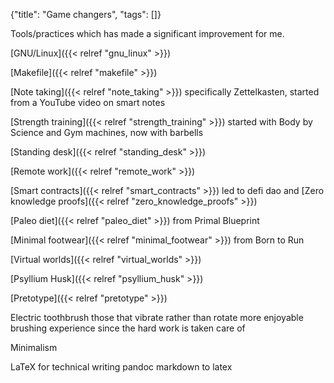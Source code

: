 {"title": "Game changers", "tags": []}

Tools/practices which has made a significant improvement for me.

[GNU/Linux]({{< relref "gnu_linux" >}})

[Makefile]({{< relref "makefile" >}})

[Note taking]({{< relref "note_taking" >}}) specifically Zettelkasten, started from a YouTube video on smart notes

[Strength training]({{< relref "strength_training" >}}) started with Body by Science and Gym machines, now with barbells

[Standing desk]({{< relref "standing_desk" >}})

[Remote work]({{< relref "remote_work" >}})

[Smart contracts]({{< relref "smart_contracts" >}}) led to defi dao and [Zero knowledge proofs]({{< relref "zero_knowledge_proofs" >}})

[Paleo diet]({{< relref "paleo_diet" >}}) from Primal Blueprint

[Minimal footwear]({{< relref "minimal_footwear" >}}) from Born to Run

[Virtual worlds]({{< relref "virtual_worlds" >}})

[Psyllium Husk]({{< relref "psyllium_husk" >}})

[Pretotype]({{< relref "pretotype" >}})

Electric toothbrush
  those that vibrate rather than rotate
  more enjoyable brushing experience since the hard work is taken care of

Minimalism

LaTeX for technical writing
  pandoc markdown to latex

